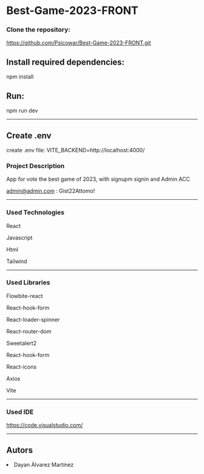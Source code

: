 # Best-Game-2023-FRONT


### Clone the repository:

https://github.com/Psicowar/Best-Game-2023-FRONT.git

## Install required dependencies:

npm install

## Run:
npm run dev

---

## Create .env
create .env file: VITE_BACKEND=http://localhost:4000/


### Project Description

App for vote the best game of 2023, with signupm signin and Admin ACC

admin@admin.com : Gist22Attomo!

---
### Used Technologies
React

Javascript

Html

Tailwind

---
### Used Libraries
Flowbite-react

React-hook-form

React-loader-spinner

React-router-dom

Sweetalert2

React-hook-form

React-icons

Axios

Vite

---

### Used IDE

https://code.visualstudio.com/

---
## Autors

<li>Dayan Álvarez Martínez</li>
    